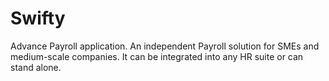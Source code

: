 # Swifty
Advance Payroll application. An independent Payroll solution for SMEs and medium-scale companies. It can be integrated into any HR suite or can stand alone.
